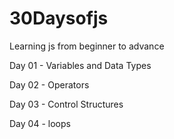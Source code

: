 # 30Daysofjs
Learning js from beginner to advance

Day 01 - Variables and Data Types

Day 02 - Operators

Day 03 - Control Structures

Day 04 - loops


 
